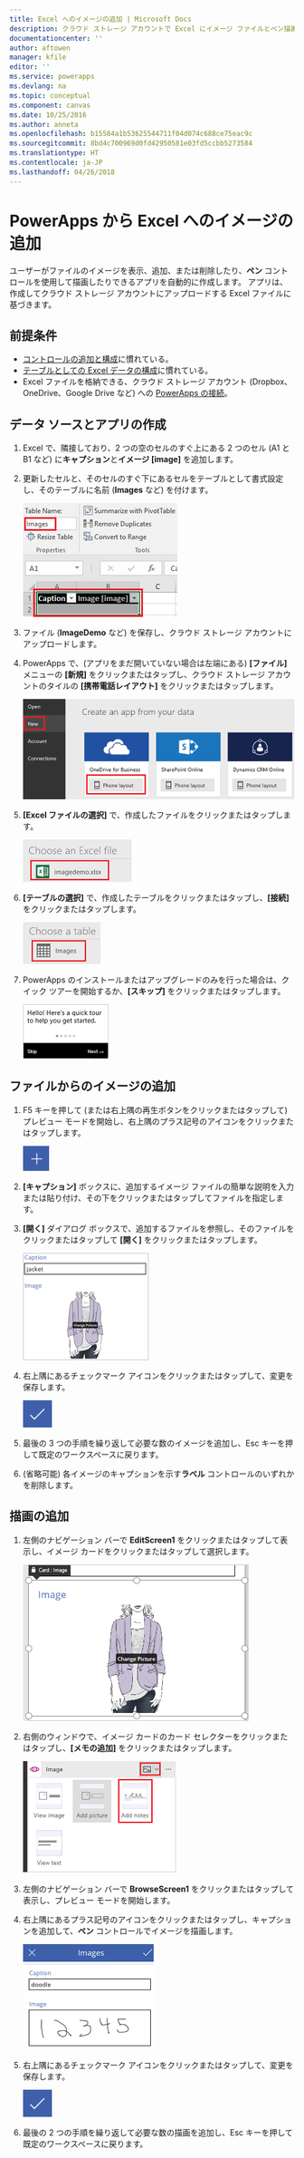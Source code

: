 ```yaml
---
title: Excel へのイメージの追加 | Microsoft Docs
description: クラウド ストレージ アカウントで Excel にイメージ ファイルとペン描画を追加する手順
documentationcenter: ''
author: aftowen
manager: kfile
editor: ''
ms.service: powerapps
ms.devlang: na
ms.topic: conceptual
ms.component: canvas
ms.date: 10/25/2016
ms.author: anneta
ms.openlocfilehash: b15584a1b53625544711f04d074c688ce75eac9c
ms.sourcegitcommit: 8bd4c700969d0fd42950581e03fd5ccbb5273584
ms.translationtype: HT
ms.contentlocale: ja-JP
ms.lasthandoff: 04/26/2018
---
```

# <a name="add-images-to-excel-from-powerapps"></a>PowerApps から Excel へのイメージの追加
ユーザーがファイルのイメージを表示、追加、または削除したり、**ペン** コントロールを使用して描画したりできるアプリを自動的に作成します。 アプリは、作成してクラウド ストレージ アカウントにアップロードする Excel ファイルに基づきます。

## <a name="prerequisites"></a>前提条件

* [コントロールの追加と構成](add-configure-controls.md)に慣れている。
* [テーブルとしての Excel データの構成](https://support.office.com/article/Format-an-Excel-table-6789619F-C889-495C-99C2-2F971C0E2370?ui=en-US&rs=en-US&ad=US)に慣れている。
* Excel ファイルを格納できる、クラウド ストレージ アカウント (Dropbox、OneDrive、Google Drive など) への [PowerApps の接続](add-data-connection.md)。

## <a name="create-the-data-source-and-the-app"></a>データ ソースとアプリの作成
1. Excel で、隣接しており、2 つの空のセルのすぐ上にある 2 つのセル (A1 と B1 など) に**キャプション**と**イメージ [image]** を追加します。
2. 更新したセルと、そのセルのすぐ下にあるセルをテーブルとして書式設定し、そのテーブルに名前 (**Images** など) を付けます。
   
    ![テーブルの作成](./media/add-images-to-excel/create-table.png)
3. ファイル (**ImageDemo** など) を保存し、クラウド ストレージ アカウントにアップロードします。
4. PowerApps で、(アプリをまだ開いていない場合は左端にある) **[ファイル]** メニューの **[新規]** をクリックまたはタップし、クラウド ストレージ アカウントのタイルの **[携帯電話レイアウト]** をクリックまたはタップします。
   
    ![クラウド ストレージ アカウントの選択](./media/add-images-to-excel/select-account.png)
5. **[Excel ファイルの選択]** で、作成したファイルをクリックまたはタップします。
   
    ![ブックの選択](./media/add-images-to-excel/select-workbook.png)
6. **[テーブルの選択]** で、作成したテーブルをクリックまたはタップし、**[接続]** をクリックまたはタップします。
   
    ![テーブルの選択](./media/add-images-to-excel/select-table.png)
7. PowerApps のインストールまたはアップグレードのみを行った場合は、クイック ツアーを開始するか、**[スキップ]** をクリックまたはタップします。
   
    ![クイック ツアーの最初の画面](./media/add-images-to-excel/quick-tour.png)

## <a name="add-an-image-from-a-file"></a>ファイルからのイメージの追加
1. F5 キーを押して (または右上隅の再生ボタンをクリックまたはタップして) プレビュー モードを開始し、右上隅のプラス記号のアイコンをクリックまたはタップします。
   
    ![プラス記号のアイコン](./media/add-images-to-excel/plus-icon.png)
2. **[キャプション]** ボックスに、追加するイメージ ファイルの簡単な説明を入力または貼り付け、その下をクリックまたはタップしてファイルを指定します。
3. **[開く]** ダイアログ ボックスで、追加するファイルを参照し、そのファイルをクリックまたはタップして **[開く]** をクリックまたはタップします。
   
    ![キャプションとイメージの追加](./media/add-images-to-excel/add-image.png)
4. 右上隅にあるチェックマーク アイコンをクリックまたはタップして、変更を保存します。
   
    ![変更を保存](./media/add-images-to-excel/checkmark-icon.png)
5. 最後の 3 つの手順を繰り返して必要な数のイメージを追加し、Esc キーを押して既定のワークスペースに戻ります。
6. (省略可能) 各イメージのキャプションを示す**ラベル** コントロールのいずれかを削除します。

## <a name="add-a-drawing"></a>描画の追加
1. 左側のナビゲーション バーで **EditScreen1** をクリックまたはタップして表示し、イメージ カードをクリックまたはタップして選択します。
   
    ![イメージ カードの選択](./media/add-images-to-excel/select-card.png)
2. 右側のウィンドウで、イメージ カードのカード セレクターをクリックまたはタップし、**[メモの追加]** をクリックまたはタップします。
   
    ![メモの追加](./media/add-images-to-excel/add-notes.png)
3. 左側のナビゲーション バーで **BrowseScreen1** をクリックまたはタップして表示し、プレビュー モードを開始します。
4. 右上隅にあるプラス記号のアイコンをクリックまたはタップし、キャプションを追加して、**ペン** コントロールでイメージを描画します。
   
    ![図の描画](./media/add-images-to-excel/draw-picture.png)
5. 右上隅にあるチェックマーク アイコンをクリックまたはタップして、変更を保存します。
   
    ![変更を保存](./media/add-images-to-excel/checkmark-icon.png)
6. 最後の 2 つの手順を繰り返して必要な数の描画を追加し、Esc キーを押して既定のワークスペースに戻ります。

